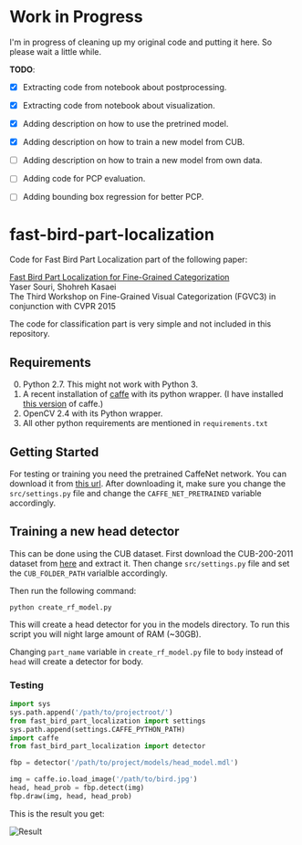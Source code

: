 # Work in Progress

I'm in progress of cleaning up my original code and putting it here. So please wait a little while.

__TODO__:
 - [X] Extracting code from notebook about postprocessing.
 - [X] Extracting code from notebook about visualization.
 - [X] Adding description on how to use the pretrined model.
 - [X] Adding description on how to train a new model from CUB.
 - [ ] Adding description on how to train a new model from own data.
 - [ ] Adding code for PCP evaluation.
 - [ ] Adding bounding box regression for better PCP.


# fast-bird-part-localization
Code for Fast Bird Part Localization part of the following paper:

[Fast Bird Part Localization for Fine-Grained Categorization](http://yassersouri.github.io/papers/fgvc-2015-fast-bird-part.pdf)    
Yaser Souri, Shohreh Kasaei    
The Third Workshop on Fine-Grained Visual Categorization (FGVC3) in conjunction with CVPR 2015

The code for classification part is very simple and not included in this repository.


## Requirements

0. Python 2.7. This might not work with Python 3.
1. A recent installation of [caffe](http://caffe.berkeleyvision.org) with its python wrapper. (I have installed [this version](https://github.com/BVLC/caffe/tree/72d70892ad489815589b8e680813c350610b3f2a) of caffe.)
2. OpenCV 2.4 with its Python wrapper.
3. All other python requirements are mentioned in `requirements.txt`

## Getting Started

For testing or training you need the pretrained CaffeNet network. You can download it from [this url](http://dl.caffe.berkeleyvision.org/bvlc_reference_caffenet.caffemodel). After downloading it, make sure you change the `src/settings.py` file and change the `CAFFE_NET_PRETRAINED` variable accordingly.

## Training a new head detector

This can be done using the CUB dataset. First download the CUB-200-2011 dataset from [here](http://www.vision.caltech.edu/visipedia/CUB-200-2011.html) and extract it.
Then change `src/settings.py` file and set the `CUB_FOLDER_PATH` varialble accordingly.

Then run the following command:
```shell
python create_rf_model.py
```

This will create a head detector for you in the models directory. To run this script you will night large amount of RAM (~30GB).

Changing `part_name` variable in `create_rf_model.py` file to `body` instead of `head` will create a detector for body.

### Testing

```python
import sys
sys.path.append('/path/to/projectroot/')
from fast_bird_part_localization import settings
sys.path.append(settings.CAFFE_PYTHON_PATH)
import caffe
from fast_bird_part_localization import detector

fbp = detector('/path/to/project/models/head_model.mdl')

img = caffe.io.load_image('/path/to/bird.jpg')
head, head_prob = fbp.detect(img)
fbp.draw(img, head, head_prob)
```
This is the result you get:

![Result](https://github.com/yassersouri/fast-bird-part-localization/blob/master/result.png)

